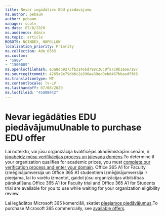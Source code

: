 ```yaml
---
title: Nevar iegādāties EDU piedāvājumu
ms.author: pebaum
author: pebaum
manager: scotv
ms.date: 07/8/2020
ms.audience: Admin
ms.topic: article
ROBOTS: NOINDEX, NOFOLLOW
localization_priority: Priority
ms.collection: Adm_O365
ms.custom:
- "5989"
- "1500009"
ms.openlocfilehash: e3a8db9273fb3146bd798c36c0fa7c0b1a6e7187
ms.sourcegitcommit: 4265a9e79db6c2a396aa80ec0ebd467bbaadf366
ms.translationtype: MT
ms.contentlocale: lv-LV
ms.lasthandoff: 07/08/2020
ms.locfileid: "45088442"
---
```

# <a name="unable-to-purchase-edu-offer"></a><span data-ttu-id="12349-102">Nevar iegādāties EDU piedāvājumu</span><span class="sxs-lookup"><span data-stu-id="12349-102">Unable to purchase EDU offer</span></span>

<span data-ttu-id="12349-103">Lai noteiktu, vai jūsu organizācija kvalificējas akadēmiskajām cenām, ir [jāpabeidz mūsu verifikācijas process un jāievada domēns](https://portal.office.com/Adminportal/Home#/Domains/SOWizard).</span><span class="sxs-lookup"><span data-stu-id="12349-103">To determine if your organization qualifies for academic prices, you must [complete our verification process and enter your domain](https://portal.office.com/Adminportal/Home#/Domains/SOWizard).</span></span> <span data-ttu-id="12349-104">Office 365 A1 for Faculty izmēģinājumversija un Office 365 A1 studentiem izmēģinājumversija ir pieejama, lai to varētu izmantot, gaidot jūsu organizācijas atbilstības pārskatīšanu.</span><span class="sxs-lookup"><span data-stu-id="12349-104">Office 365 A1 for Faculty trial and Office 365 A1 for Students trial are available for you to use while waiting for your organization eligibility review.</span></span>

<span data-ttu-id="12349-105">Lai iegādātos Microsoft 365 komerciāli, skatiet [pieejamos piedāvājumus](https://go.microsoft.com/fwlink/p/?linkid=868433).</span><span class="sxs-lookup"><span data-stu-id="12349-105">To purchase Microsoft 365 commercially, see [available offers](https://go.microsoft.com/fwlink/p/?linkid=868433).</span></span>
